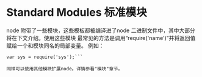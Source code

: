 # Standard Modules 标准模块
node 附带了一些模块，这些模板都被编译进了node 二进制文件中，其中大部分将在下文介绍。使用这些模块
最常见的方法是调用“require('name')”并将返回值赋给一个和模块同名的局部变量。
例如：
```
var sys = require('sys');```

同样可以使用其他模块扩展node。详情参看"模块"章节。

